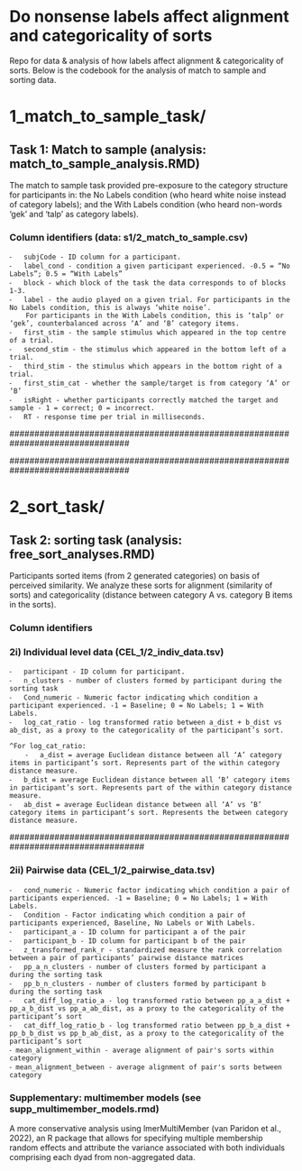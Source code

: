 # Do nonsense labels affect alignment and categoricality of sorts
Repo for data &amp; analysis of how labels affect alignment &amp; categoricality of sorts.
Below is the codebook for the analysis of match to sample and sorting data.

# 1_match_to_sample_task/
## Task 1: Match to sample (analysis: match_to_sample_analysis.RMD)

The match to sample task provided pre-exposure to the category structure for participants in:
the No Labels condition (who heard white noise instead of category labels);
and the With Labels condition (who heard non-words ‘gek’ and ‘talp’ as category labels).

### Column identifiers (data: s1/2_match_to_sample.csv)

	⁃	subjCode - ID column for a participant.
	⁃	label_cond - condition a given participant experienced. -0.5 = “No Labels”; 0.5 = “With Labels”
	⁃	block - which block of the task the data corresponds to of blocks 1-3.
	⁃	label - the audio played on a given trial. For participants in the No Labels condition, this is always ‘white noise’. 
		For participants in the With Labels condition, this is ‘talp’ or ‘gek’, counterbalanced across ‘A’ and ‘B’ category items.
	⁃	first_stim - the sample stimulus which appeared in the top centre of a trial.
	⁃	second_stim - the stimulus which appeared in the bottom left of a trial.
	⁃	third_stim - the stimulus which appears in the bottom right of a trial.
	⁃	first_stim_cat - whether the sample/target is from category ‘A’ or ‘B’
	⁃	isRight - whether participants correctly matched the target and sample - 1 = correct; 0 = incorrect.
	⁃	RT - response time per trial in milliseconds.

################################################################################

################################################################################

# 2_sort_task/
## Task 2: sorting task (analysis: free_sort_analyses.RMD)

Participants sorted items (from 2 generated categories) on basis of perceived similarity. We analyze these sorts for alignment (similarity of sorts) and categoricality (distance between category A vs. category B items in the sorts).

### Column identifiers
### 2i) Individual level data (CEL_1/2_indiv_data.tsv)

	⁃	participant - ID column for participant.
	⁃	n_clusters - number of clusters formed by participant during the sorting task
	⁃	Cond_numeric - Numeric factor indicating which condition a participant experienced. -1 = Baseline; 0 = No Labels; 1 = With Labels.
	⁃	log_cat_ratio - log transformed ratio between a_dist + b_dist vs ab_dist, as a proxy to the categoricality of the participant’s sort.
	
	^For log_cat_ratio:
		⁃	a_dist = average Euclidean distance between all ‘A’ category items in participant’s sort. Represents part of the within category distance measure.
	⁃	b_dist = average Euclidean distance between all ‘B’ category items in participant’s sort. Represents part of the within category distance measure.
	⁃	ab_dist = average Euclidean distance between all ‘A’ vs ‘B’ category items in participant’s sort. Represents the between category distance measure.


###################################################################################

### 2ii) Pairwise data (CEL_1/2_pairwise_data.tsv)

	⁃	cond_numeric - Numeric factor indicating which condition a pair of participants experienced. -1 = Baseline; 0 = No Labels; 1 = With Labels.
	⁃	Condition - Factor indicating which condition a pair of participants experienced, Baseline, No Labels or With Labels.
	⁃	participant_a - ID column for participant a of the pair
	⁃	participant_b - ID column for participant b of the pair
	⁃	z_transformed_rank_r - standardized measure the rank correlation between a pair of participants’ pairwise distance matrices
	⁃	pp_a_n_clusters - number of clusters formed by participant a during the sorting task
	⁃	pp_b_n_clusters - number of clusters formed by participant b during the sorting task
	⁃	cat_diff_log_ratio_a - log transformed ratio between pp_a_a_dist + pp_a_b_dist vs pp_a_ab_dist, as a proxy to the categoricality of the participant’s sort
	⁃	cat_diff_log_ratio_b - log transformed ratio between pp_b_a_dist + pp_b_b_dist vs pp_b_ab_dist, as a proxy to the categoricality of the participant’s sort
	⁃ mean_alignment_within - average alignment of pair's sorts within category
	⁃ mean_alignment_between - average alignment of pair's sorts between category
	
### Supplementary: multimember models (see supp_multimember_models.rmd)

A more conservative analysis using lmerMultiMember (van Paridon et al., 2022), an R package that allows for specifying multiple membership random effects and attribute the variance associated with both individuals comprising each dyad from non-aggregated data.

